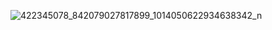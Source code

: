 
![422345078_842079027817899_1014050622934638342_n](https://github.com/user-attachments/assets/a46ee6ad-4bf4-47ec-8e2b-393646659f2b)
